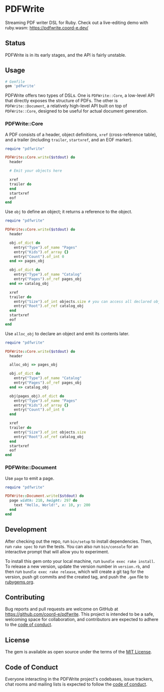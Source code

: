 # PDFWrite

Streaming PDF writer DSL for Ruby. Check out a live-editing demo with ruby.wasm: https://pdfwrite.coord-e.dev/

## Status

PDFWrite is in its early stages, and the API is fairly unstable.

## Usage

```ruby
# Gemfile
gem 'pdfwrite'
```

PDFWrite offers two types of DSLs. One is `PDFWrite::Core`, a low-level API that directly exposes the structure of PDFs. The other is `PDFWrite::Document`, a relatively high-level API built on top of `PDFWrite::Core`, designed to be useful for actual document generation.

### PDFWrite::Core

A PDF consists of a header, object definitions, `xref` (cross-reference table), and a trailer (including `trailer`, `startxref`, and an EOF marker).

```ruby
require "pdfwrite"

PDFWrite::Core.write($stdout) do
  header

  # Emit your objects here

  xref
  trailer do
  end
  startxref
  eof
end
```

Use `obj` to define an object; it returns a reference to the object.

```ruby
require "pdfwrite"

PDFWrite::Core.write($stdout) do
  header

  obj.of_dict do
    entry("Type").of_name "Pages"
    entry("Kids").of_array {}
    entry("Count").of_int 0
  end => pages_obj

  obj.of_dict do
    entry("Type").of_name "Catalog"
    entry("Pages").of_ref pages_obj
  end => catalog_obj

  xref
  trailer do
    entry("Size").of_int objects.size # you can access all declared objects via `objects`
    entry("Root").of_ref catalog_obj
  end
  startxref
  eof
end
```

Use `alloc_obj` to declare an object and emit its contents later.

```ruby
require "pdfwrite"

PDFWrite::Core.write($stdout) do
  header

  alloc_obj => pages_obj

  obj.of_dict do
    entry("Type").of_name "Catalog"
    entry("Pages").of_ref pages_obj
  end => catalog_obj

  obj(pages_obj).of_dict do
    entry("Type").of_name "Pages"
    entry("Kids").of_array {}
    entry("Count").of_int 0
  end

  xref
  trailer do
    entry("Size").of_int objects.size
    entry("Root").of_ref catalog_obj
  end
  startxref
  eof
end
```

### PDFWrite::Document

Use `page` to emit a page.

```ruby
require "pdfwrite"

PDFWrite::Document.write($stdout) do
  page width: 210, height: 297 do
    text "Hello, World!", x: 10, y: 200
  end
end
```

## Development

After checking out the repo, run `bin/setup` to install dependencies. Then, run `rake spec` to run the tests. You can also run `bin/console` for an interactive prompt that will allow you to experiment.

To install this gem onto your local machine, run `bundle exec rake install`. To release a new version, update the version number in `version.rb`, and then run `bundle exec rake release`, which will create a git tag for the version, push git commits and the created tag, and push the `.gem` file to [rubygems.org](https://rubygems.org).

## Contributing

Bug reports and pull requests are welcome on GitHub at https://github.com/coord-e/pdfwrite. This project is intended to be a safe, welcoming space for collaboration, and contributors are expected to adhere to the [code of conduct](https://github.com/coord-e/pdfwrite/blob/master/CODE_OF_CONDUCT.md).

## License

The gem is available as open source under the terms of the [MIT License](https://opensource.org/licenses/MIT).

## Code of Conduct

Everyone interacting in the PDFWrite project's codebases, issue trackers, chat rooms and mailing lists is expected to follow the [code of conduct](https://github.com/coord-e/pdfwrite/blob/master/CODE_OF_CONDUCT.md).
